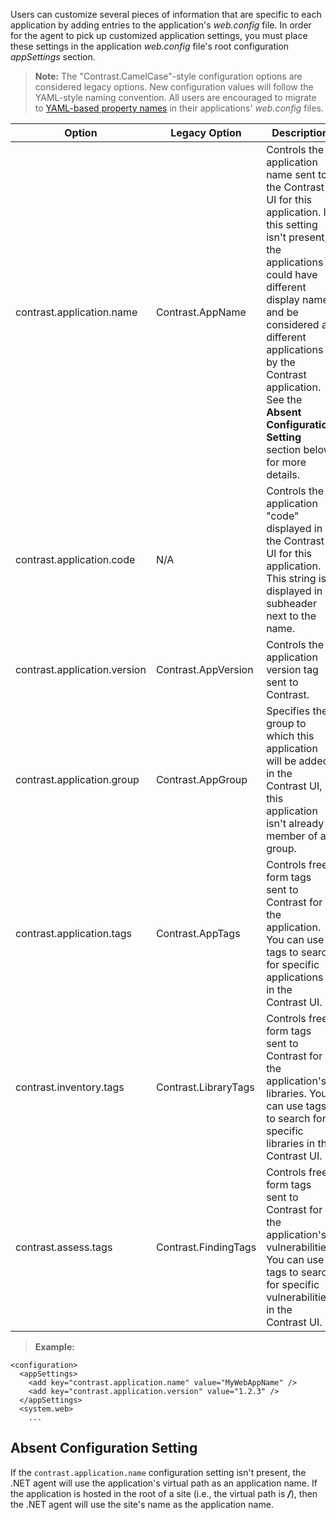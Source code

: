 <!--
title: ".NET Application-Specific Settings"
description: "Guide to setting the application-specific settings"
tags: "configuration microsoft IIS application name agent installation .NET version"
-->

Users can customize several pieces of information that are specific to each application by adding entries to the application's *web.config* file. In order for the agent to pick up customized application settings, you must place these settings in the application *web.config* file's root configuration *appSettings* section.

> **Note:** The "Contrast.CamelCase"-style configuration options are considered legacy options. New configuration values will follow the YAML-style naming convention. All users are encouraged to migrate to [YAML-based property names](installation-netconfig.html#net-yaml) in their applications' *web.config* files.

| Option                       | Legacy Option        | Description | Version |
|------------------------------|----------------------|-------------|---------|
| contrast.application.name    | Contrast.AppName     | Controls the application name sent to the Contrast UI for this application.  If this setting isn't present, the applications could have different display names and be considered as different applications by the Contrast application. See the **Absent Configuration Setting** section below for more details.      | 3.1.3+  |
| contrast.application.code    |   N/A                | Controls the application "code" displayed in the Contrast UI for this application.  This string is displayed in a subheader next to the name.  | 19.6.3+
| contrast.application.version | Contrast.AppVersion  | Controls the application version tag sent to Contrast. | 3.3.6+  |
| contrast.application.group   | Contrast.AppGroup    | Specifies the group to which this application will be added in the Contrast UI, if this application isn't already a member of a group.        | 3.4.5+ |
| contrast.application.tags    | Contrast.AppTags     | Controls free-form tags sent to Contrast for the application. You can use tags to search for specific applications in the Contrast UI.        | 4.8.20+ |
| contrast.inventory.tags      | Contrast.LibraryTags | Controls free-form tags sent to Contrast for the application's libraries. You can use tags to search for specific libraries in the Contrast UI.        | 4.8.20+ |
| contrast.assess.tags         | Contrast.FindingTags | Controls free-form tags sent to Contrast for the application's vulnerabilities. You can use tags to search for specific vulnerabilities in the Contrast UI.        | 4.8.20+ |


> **Example:**
 ```
 <configuration>
   <appSettings>
     <add key="contrast.application.name" value="MyWebAppName" />
     <add key="contrast.application.version" value="1.2.3" />
   </appSettings>
   <system.web>
     ...
 ```

## Absent Configuration Setting

If the `contrast.application.name` configuration setting isn't present, the .NET agent will use the application's virtual path as an application name. If the application is hosted in the root of a site (i.e., the virtual path is ***/***), then the .NET agent will use the site's name as the application name.
